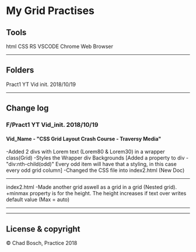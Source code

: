 # My Grid Practises

## Tools

 html
 CSS
 RS
 VSCODE
 Chrome Web Browser

---

##  Folders

Pract1 YT Vid init. 2018/10/19

---

## Change log

### F/Pract1 YT Vid_init. 2018/10/19

#### Vid_Name - "CSS Grid Layout Crash Course - Traversy Media"

-Added 2 divs with Lorem text (Lorem80 & Lorem30) in a wrapper class(Grid)
-Styles the Wrapper div Backgrounds [Added a property to div - "div:nth-child(odd)"  Every odd item will have that a styling, in this case every odd grid column]
-Changed the CSS file into index2.html (New Doc)

---
index2.html
-Made another grid aswell as a grid in a grid (Nested grid).
+minmax property is for the height. The height increases if text over writes default value (Max = auto)

---


---
## License & copyright

&copy; Chad Bosch, Practice 2018



